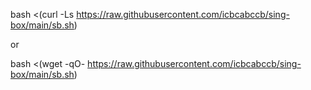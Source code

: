 
bash <(curl -Ls https://raw.githubusercontent.com/icbcabccb/sing-box/main/sb.sh)

or

bash <(wget -qO- https://raw.githubusercontent.com/icbcabccb/sing-box/main/sb.sh)

